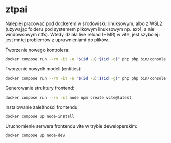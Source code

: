# ztpai
Nalepiej pracować pod dockerem w środowisku linuksowym, albo z WSL2 (używając folderu pod systemem plikowym linuksowym np. ext4, a nie windowsowym ntfs).
Wtedy działa live reload (HMR) w vite, jest szybciej i jest mniej problemów z uprawnieniami do plików.

Tworzenie nowego kontrolera:
```bash
docker compose run --rm -it -u "$(id -u):$(id -g)" php php bin/console make:controller SomeController
```

Tworzenie nowych modeli (entities):
```bash
docker compose run --rm -it -u "$(id -u):$(id -g)" php php bin/console make:entity
```

Generowanie struktury frontend:
```bash
docker compose run --rm -it node npm create vite@latest
```

Instalowanie zależności frontendu:
```bash
docker compose up node-install
```

Uruchomienie serwera frontendu vite w trybie deweloperskim:
```bash
docker compose up node-dev
```
